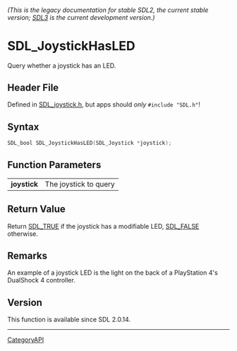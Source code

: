 ###### (This is the legacy documentation for stable SDL2, the current stable version; [SDL3](https://wiki.libsdl.org/SDL3/) is the current development version.)
# SDL_JoystickHasLED

Query whether a joystick has an LED.

## Header File

Defined in [SDL_joystick.h](https://github.com/libsdl-org/SDL/blob/SDL2/include/SDL_joystick.h), but apps should _only_ `#include "SDL.h"`!

## Syntax

```c
SDL_bool SDL_JoystickHasLED(SDL_Joystick *joystick);

```

## Function Parameters

|                  |                       |
| ---------------- | --------------------- |
| **joystick**     | The joystick to query |

## Return Value

Return [SDL_TRUE](SDL_TRUE) if the joystick has a modifiable LED,
[SDL_FALSE](SDL_FALSE) otherwise.

## Remarks

An example of a joystick LED is the light on the back of a PlayStation 4's
DualShock 4 controller.

## Version

This function is available since SDL 2.0.14.

----
[CategoryAPI](CategoryAPI)

